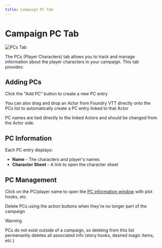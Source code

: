 ```yaml
---
title: Campaign PC Tab
---
```

# Campaign PC Tab
![PCs Tab](/assets/images/pcs-tab.webp)

The PCs (Player Characters) tab allows you to track and manage information about the player characters in your campaign. This tab provides:

## Adding PCs
Click the "Add PC" button to create a new PC entry

You can also drag and drop an Actor from Foundry VTT directly onto the PCs list to automatically create a PC entry linked to that Actor

PC names are tied directly to the linked Actors and should be changed from the Actor side.

## PC Information
Each PC entry displays:
- **Name** - The characters and player's names 
- **Character Sheet** - A link to open the character sheet

## PC Management
Click on the PC/player name to open the [PC information window](/reference/content/pc) with plot hooks, etc.

Delete PCs using the action buttons when they're no longer part of the campaign 

> [!WARNING]
> PCs do not exist outside of a campaign, so deleting from this list permenantly deletes all associated info (story hooks, desired magic items, etc.)
